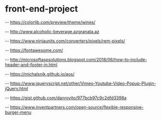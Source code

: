 # front-end-project

--  https://colorlib.com/preview/theme/wines/

--  http://www.alcoholic-beverage.azgranata.az

--  https://www.ninjaunits.com/converters/pixels/rem-pixels/

--  https://fontawesome.com/

--  http://microsoftaspsolutions.blogspot.com/2018/06/how-to-include-header-and-footer-in.html

--  https://michalsnik.github.io/aos/

--  https://www.jqueryscript.net/other/Vimeo-Youtube-Video-Popup-Plugin-jQuery.html

--  https://gist.github.com/danrovito/977bcb97c9c2dfd3398a

--  https://www.inventpartners.com/open-source/flexible-responsive-burger-menu